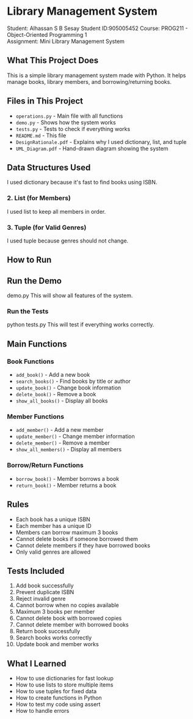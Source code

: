 # Library Management System

Student: Alhassan S B Sesay
Student ID:905005452
Course: PROG211 - Object-Oriented Programming 1  
Assignment: Mini Library Management System  

## What This Project Does

This is a simple library management system made with Python. It helps manage books, library members, and borrowing/returning books.

## Files in This Project

- `operations.py` - Main file with all functions
- `demo.py` - Shows how the system works
- `tests.py` - Tests to check if everything works
- `README.md` - This file
- `DesignRationale.pdf` - Explains why I used dictionary, list, and tuple
- `UML_Diagram.pdf` - Hand-drawn diagram showing the system

## Data Structures Used
I used dictionary because it's fast to find books using ISBN.


### 2. List (for Members)
I used list to keep all members in order.


### 3. Tuple (for Valid Genres)
I used tuple because genres should not change.

## How to Run

## Run the Demo
demo.py
This will show all features of the system.


### Run the Tests
python tests.py
This will test if everything works correctly.


## Main Functions

### Book Functions
- `add_book()` - Add a new book
- `search_books()` - Find books by title or author
- `update_book()` - Change book information
- `delete_book()` - Remove a book
- `show_all_books()` - Display all books

### Member Functions
- `add_member()` - Add a new member
- `update_member()` - Change member information
- `delete_member()` - Remove a member
- `show_all_members()` - Display all members

### Borrow/Return Functions
- `borrow_book()` - Member borrows a book
- `return_book()` - Member returns a book

## Rules

- Each book has a unique ISBN
- Each member has a unique ID
- Members can borrow maximum 3 books
- Cannot delete books if someone borrowed them
- Cannot delete members if they have borrowed books
- Only valid genres are allowed

## Tests Included

1. Add book successfully
2. Prevent duplicate ISBN
3. Reject invalid genre
4. Cannot borrow when no copies available
5. Maximum 3 books per member
6. Cannot delete book with borrowed copies
7. Cannot delete member with borrowed books
8. Return book successfully
9. Search books works correctly
10. Update book and member works

## What I Learned

- How to use dictionaries for fast lookup
- How to use lists to store multiple items
- How to use tuples for fixed data
- How to create functions in Python
- How to test my code using assert
- How to handle errors
